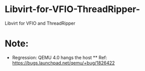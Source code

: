 # Libvirt-for-VFIO-ThreadRipper-
Libvirt for VFIO and ThreadRipper 


# Note: 
* Regression: QEMU 4.0 hangs the host
** Ref: https://bugs.launchpad.net/qemu/+bug/1826422
